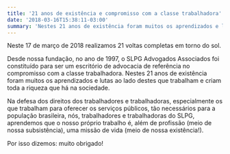 ```yaml
---
title: '21 anos de existência e compromisso com a classe trabalhadora'
date: '2018-03-16T15:38:11-03:00'
summary: 'Nestes 21 anos de existência foram muitos os aprendizados e lutas ao lado destes que trabalham e criam toda a riqueza que há na sociedade.'
---
```


Neste 17 de março de 2018 realizamos 21 voltas completas em torno do sol.

Desde nossa fundação, no ano de 1997, o SLPG Advogados Associados foi constituído para ser um escritório de advocacia de referência no compromisso com a classe trabalhadora. Nestes 21 anos de existência foram muitos os aprendizados e lutas ao lado destes que trabalham e criam toda a riqueza que há na sociedade.

Na defesa dos direitos dos trabalhadores e trabalhadoras, especialmente os que trabalham para oferecer os serviços públicos, tão necessários para a população brasileira, nós, trabalhadores e trabalhadoras do SLPG, aprendemos que o nosso próprio trabalho é, além de profissão (meio de nossa subsistência), uma missão de vida (meio de nossa existência!).

Por isso dizemos: muito obrigado!

